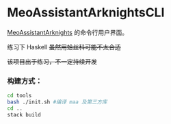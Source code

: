 # MeoAssistantArknightsCLI

[MeoAssistantArknights](https://github.com/MistEO/MeoAssistantArknights) 的命令行用户界面。

练习下 Haskell ~~虽然用蛤丝科可能不太合适~~

~~该项目出于练习，不一定持续开发~~

### 构建方式：

``` bash
cd tools
bash ./init.sh #编译 maa 及第三方库
cd ..
stack build
```